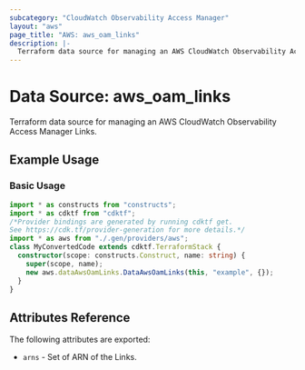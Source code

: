 ```yaml
---
subcategory: "CloudWatch Observability Access Manager"
layout: "aws"
page_title: "AWS: aws_oam_links"
description: |-
  Terraform data source for managing an AWS CloudWatch Observability Access Manager Links.
---
```


# Data Source: aws_oam_links

Terraform data source for managing an AWS CloudWatch Observability Access Manager Links.

## Example Usage

### Basic Usage

```typescript
import * as constructs from "constructs";
import * as cdktf from "cdktf";
/*Provider bindings are generated by running cdktf get.
See https://cdk.tf/provider-generation for more details.*/
import * as aws from "./.gen/providers/aws";
class MyConvertedCode extends cdktf.TerraformStack {
  constructor(scope: constructs.Construct, name: string) {
    super(scope, name);
    new aws.dataAwsOamLinks.DataAwsOamLinks(this, "example", {});
  }
}

```

## Attributes Reference

The following attributes are exported:

* `arns` - Set of ARN of the Links.

<!-- cache-key: cdktf-0.17.0-pre.15 input-d1fc239a4aad3f0c4ab6998f154265cebd1fe9193eaa7081e82d23f95efef0e4 -->